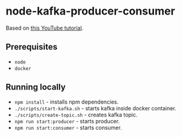 # node-kafka-producer-consumer

Based on [this YouTube tutorial](https://www.youtube.com/watch?v=EiDLKECLcZw).

## Prerequisites

* `node`
* `docker`

## Running locally

* `npm install` - installs npm dependencies.
* `./scripts/start-kafka.sh` - starts kafka inside docker container.
* `./scripts/create-topic.sh` - creates kafka topic.
* `npm run start:producer` - starts producer.
* `npm run start:consumer` - starts consumer.
